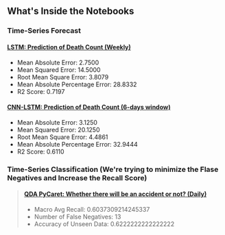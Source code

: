 ## What's Inside the Notebooks

### Time-Series Forecast

#### [LSTM: Prediction of Death Count (Weekly)](https://github.com/OmdenaAI/omdena-bangladesh-roadsafety/blob/main/src/tasks/task-3-MachineLearning/Time-Series%20Analysis/weekly-lstm-ts-dhaka-tribune.ipynb)
>
* Mean Absolute Error: 2.7500
* Mean Squared Error: 14.5000
* Root Mean Square Error: 3.8079
* Mean Absolute Percentage Error: 28.8332
* R2 Score: 0.7197

#### [CNN-LSTM: Prediction of Death Count (6-days window)](https://github.com/OmdenaAI/omdena-bangladesh-roadsafety/blob/main/src/tasks/task-3-MachineLearning/Time-Series%20Analysis/6days-cnn-lstm-ts-dhaka-tribune.ipynb)

* Mean Absolute Error: 3.1250
* Mean Squared Error: 20.1250
* Root Mean Square Error: 4.4861
* Mean Absolute Percentage Error: 32.9444
* R2 Score: 0.6110

### Time-Series Classification (We're trying to minimize the Flase Negatives and Increase the Recall Score)

>#### [QDA PyCaret: Whether there will be an accident or not? (Daily)](https://github.com/OmdenaAI/omdena-bangladesh-roadsafety/blob/main/src/tasks/task-3-MachineLearning/Time-Series%20Analysis/TS%20Classification-%20PyCaret%20QDA.ipynb)
>
>* Macro Avg Recall: 0.6037309214245337
>* Number of False Negatives: 13
>* Accuracy of Unseen Data: 0.6222222222222222
